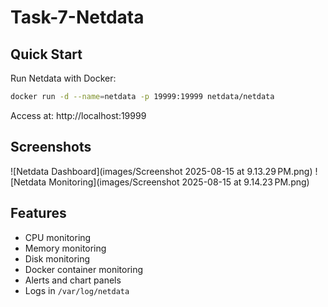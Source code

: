 # Task-7-Netdata

## Quick Start

Run Netdata with Docker:
```bash
docker run -d --name=netdata -p 19999:19999 netdata/netdata
```

Access at: http://localhost:19999

## Screenshots
![Netdata Dashboard](images/Screenshot 2025-08-15 at 9.13.29 PM.png)
![Netdata Monitoring](images/Screenshot 2025-08-15 at 9.14.23 PM.png)

## Features
- CPU monitoring
- Memory monitoring  
- Disk monitoring
- Docker container monitoring
- Alerts and chart panels
- Logs in `/var/log/netdata`